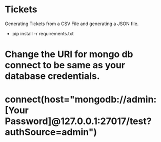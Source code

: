 # Tickets

Generating Tickets from a CSV File and generating a JSON file.
- pip install -r  requirements.txt

# Change the URI for  mongo db connect to be same as your database credentials.


# connect(host="mongodb://admin:[Your Password]@127.0.0.1:27017/test?authSource=admin")




